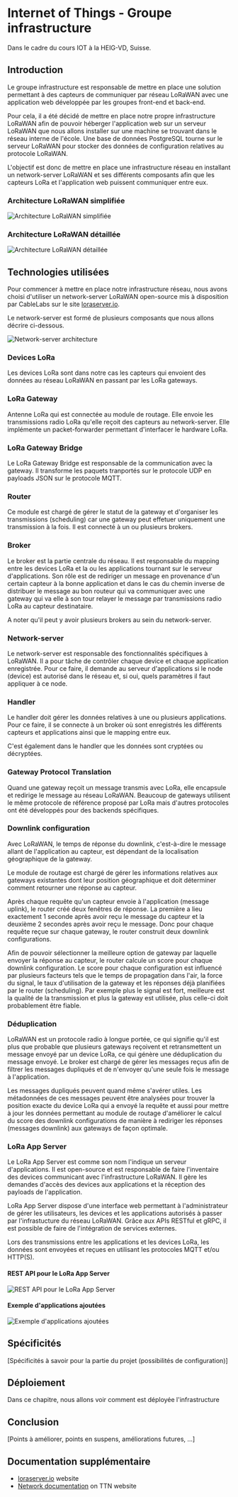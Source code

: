 # Internet of Things - Groupe infrastructure
Dans le cadre du cours IOT à la HEIG-VD, Suisse.

## Introduction
Le groupe infrastructure est responsable de mettre en place une solution permettant à des capteurs de communiquer par réseau LoRaWAN avec une application web développée par les groupes front-end et back-end.

Pour cela, il a été décidé de mettre en place notre propre infrastructure LoRaWAN afin de pouvoir héberger l'application web sur un serveur LoRaWAN que nous allons installer sur une machine se trouvant dans le réseau interne de l'école. Une base de données PostgreSQL tourne sur le serveur LoRaWAN pour stocker des données de configuration relatives au protocole LoRaWAN.

L'objectif est donc de mettre en place une infrastructure réseau en installant un network-server LoRaWAN et ses différents composants afin que les capteurs LoRa et l'application web puissent communiquer entre eux.

### Architecture LoRaWAN simplifiée

![Architecture LoRaWAN simplifiée](images/architecture_LoRaWAN_simplifiee.jpg)

### Architecture LoRaWAN détaillée

![Architecture LoRaWAN détaillée](images/architecture_detaillee.png)


## Technologies utilisées

Pour commencer à mettre en place notre infrastructure réseau, nous avons choisi d'utiliser un network-server LoRaWAN open-source mis à disposition par CableLabs sur le site [loraserver.io](www.loraserver.io).

Le network-server est formé de plusieurs composants que nous allons décrire ci-dessous.

![Network-server architecture](images/network-server_architecture.png)


### Devices LoRa

Les devices LoRa sont dans notre cas les capteurs qui envoient des données au réseau LoRaWAN en passant par les LoRa gateways.

### LoRa Gateway

Antenne LoRa qui est connectée au module de routage. Elle envoie les transmissions radio LoRa qu'elle reçoit des capteurs au network-server. Elle implémente un packet-forwarder permettant d'interfacer le hardware LoRa.

### LoRa Gateway Bridge

Le LoRa Gateway Bridge est responsable de la communication avec la gateway. Il transforme les paquets tranportés sur le protocole UDP en payloads JSON sur le protocole MQTT.


### Router

Ce module est chargé de gérer le statut de la gateway et d'organiser les transmissions (scheduling) car une gateway peut effetuer uniquement une transmission à la fois. Il est connecté à un ou plusieurs brokers.

### Broker

Le broker est la partie centrale du réseau. Il est responsable du mapping entre les devices LoRa et la ou les applications tournant sur le serveur d'applications. Son rôle est de rediriger un message en provenance d'un certain capteur à la bonne application et dans le cas du chemin inverse de distribuer le message au bon routeur qui va communiquer avec une gateway qui va elle à son tour relayer le message par transmissions radio LoRa au capteur destinataire.

A noter qu'il peut y avoir plusieurs brokers au sein du network-server.

### Network-server

Le network-server est responsable des fonctionnalités spécifiques à LoRaWAN. Il a pour tâche de contrôler chaque device et chaque application enregistrée. Pour ce faire, il demande au serveur d'applications si le node (device) est autorisé dans le réseau et, si oui, quels paramètres il faut appliquer à ce node.

### Handler

Le handler doit gérer les données relatives à une ou plusieurs applications. Pour ce faire, il se connecte à un broker où sont enregistrés les différents capteurs et applications ainsi que le mapping entre eux.

C'est également dans le handler que les données sont cryptées ou décryptées.

### Gateway Protocol Translation

Quand une gateway reçoit un message transmis avec LoRa, elle encapsule et redirige le message au réseau LoRaWAN. Beaucoup de gateways utilisent le même protocole de référence proposé par LoRa mais d'autres protocoles ont été développés pour des backends spécifiques.

### Downlink configuration

Avec LoRaWAN, le temps de réponse du downlink, c'est-à-dire le message allant de l'application au capteur, est dépendant de la localisation géographique de la gateway.

Le module de routage est chargé de gérer les informations relatives aux gateways existantes dont leur position géographique et doit déterminer comment retourner une réponse au capteur.

Après chaque requête qu'un capteur envoie à l'application (message uplink), le router créé deux fenêtres de réponse. La première a lieu exactement 1 seconde après avoir reçu le message du capteur et la deuxième 2 secondes après avoir reçu le message. Donc pour chaque requête reçue sur chaque gateway, le router construit deux downlink configurations.

Afin de pouvoir sélectionner la meilleure option de gateway par laquelle envoyer la réponse au capteur, le router calcule un score pour chaque downlink configuration. Le score pour chaque configuration est influencé par plusieurs facteurs tels que le temps de propagation dans l'air, la force du signal, le taux d'utilisation de la gateway et les réponses déjà planifiées par le router (scheduling). Par exemple plus le signal est fort, meilleure est la qualité de la transmission et plus la gateway est utilisée, plus celle-ci doit probablement être fiable.

### Déduplication

LoRaWAN est un protocole radio à longue portée, ce qui signifie qu'il est plus que probable que plusieurs gateways reçoivent et retransmettent un message envoyé par un device LoRa, ce qui génère une déduplication du message envoyé. Le broker est chargé de gérer les messages reçus afin de filtrer les messages dupliqués et de n'envoyer qu'une seule fois le message à l'application.

Les messages dupliqués peuvent quand même s'avérer utiles. Les métadonnées de ces messages peuvent être analysées pour trouver la position exacte du device LoRa qui a envoyé la requête et aussi pour mettre à jour les données permettant au module de routage d'améliorer le calcul du score des downlink configurations de manière à rediriger les réponses (messages downlink) aux gateways de façon optimale.

### LoRa App Server

Le LoRa App Server est comme son nom l'indique un serveur d'applications. Il est open-source et est responsable de faire l'inventaire des devices communicant avec l'infrastructure LoRaWAN. Il gère les demandes d'accès des devices aux applications et la réception des payloads de l'application.

LoRa App Server dispose d'une interface web permettant à l'administrateur de gérer les utilisateurs, les devices et les applications autorisés à passer par l'infrastucture du réseau LoRaWAN. Grâce aux APIs RESTful et gRPC, il est possible de faire de l'intégration de services externes.

Lors des transmissions entre les applications et les devices LoRa, les données sont envoyées et reçues en utilisant les protocoles MQTT et/ou HTTP(S).


#### REST API pour le LoRa App Server

![REST API pour le LoRa App Server](images/LoRaAppServer_REST_API.png)

#### Exemple d'applications ajoutées

![Exemple d'applications ajoutées](images/exemple_applications.png)









## Spécificités
[Spécificités à savoir pour la partie du projet (possibilités de configuration)]

## Déploiement
Dans ce chapitre, nous allons voir comment est déployée l'infrastructure

## Conclusion
[Points à améliorer, points en suspens, améliorations futures, ...]

## Documentation supplémentaire

- [loraserver.io](www.loraserver.io) website
- [Network documentation](https://www.thethingsnetwork.org/docs/network/) on TTN website